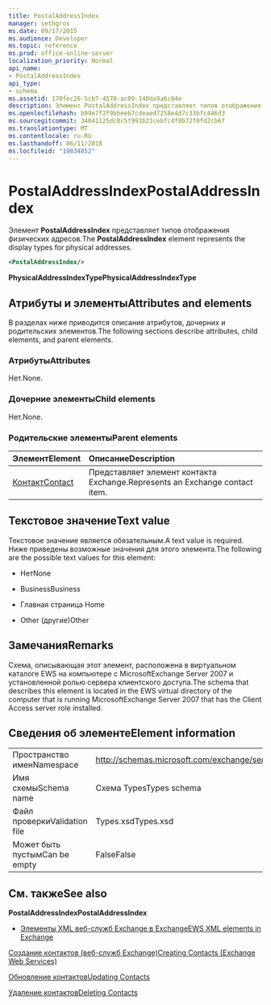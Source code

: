 ```yaml
---
title: PostalAddressIndex
manager: sethgros
ms.date: 09/17/2015
ms.audience: Developer
ms.topic: reference
ms.prod: office-online-server
localization_priority: Normal
api_name:
- PostalAddressIndex
api_type:
- schema
ms.assetid: 170fec26-5cb7-4578-ac09-140da9a6c84e
description: Элемент PostalAddressIndex представляет типов отображения физических адресов.
ms.openlocfilehash: b99e7f2f9bbeeb7cdeaed7258e4d7c33bfc446d3
ms.sourcegitcommit: 34041125dc8c5f993b21cebfc4f8b72f0fd2cb6f
ms.translationtype: MT
ms.contentlocale: ru-RU
ms.lasthandoff: 06/11/2018
ms.locfileid: "19834852"
---
```

# <a name="postaladdressindex"></a><span data-ttu-id="b5153-103">PostalAddressIndex</span><span class="sxs-lookup"><span data-stu-id="b5153-103">PostalAddressIndex</span></span>

<span data-ttu-id="b5153-104">Элемент **PostalAddressIndex** представляет типов отображения физических адресов.</span><span class="sxs-lookup"><span data-stu-id="b5153-104">The **PostalAddressIndex** element represents the display types for physical addresses.</span></span> 
  
```xml
<PostalAddressIndex/>
```

 <span data-ttu-id="b5153-105">**PhysicalAddressIndexType**</span><span class="sxs-lookup"><span data-stu-id="b5153-105">**PhysicalAddressIndexType**</span></span>
## <a name="attributes-and-elements"></a><span data-ttu-id="b5153-106">Атрибуты и элементы</span><span class="sxs-lookup"><span data-stu-id="b5153-106">Attributes and elements</span></span>

<span data-ttu-id="b5153-107">В разделах ниже приводится описание атрибутов, дочерних и родительских элементов.</span><span class="sxs-lookup"><span data-stu-id="b5153-107">The following sections describe attributes, child elements, and parent elements.</span></span>
  
### <a name="attributes"></a><span data-ttu-id="b5153-108">Атрибуты</span><span class="sxs-lookup"><span data-stu-id="b5153-108">Attributes</span></span>

<span data-ttu-id="b5153-109">Нет.</span><span class="sxs-lookup"><span data-stu-id="b5153-109">None.</span></span>
  
### <a name="child-elements"></a><span data-ttu-id="b5153-110">Дочерние элементы</span><span class="sxs-lookup"><span data-stu-id="b5153-110">Child elements</span></span>

<span data-ttu-id="b5153-111">Нет.</span><span class="sxs-lookup"><span data-stu-id="b5153-111">None.</span></span>
  
### <a name="parent-elements"></a><span data-ttu-id="b5153-112">Родительские элементы</span><span class="sxs-lookup"><span data-stu-id="b5153-112">Parent elements</span></span>

|<span data-ttu-id="b5153-113">**Элемент**</span><span class="sxs-lookup"><span data-stu-id="b5153-113">**Element**</span></span>|<span data-ttu-id="b5153-114">**Описание**</span><span class="sxs-lookup"><span data-stu-id="b5153-114">**Description**</span></span>|
|:-----|:-----|
|[<span data-ttu-id="b5153-115">Контакт</span><span class="sxs-lookup"><span data-stu-id="b5153-115">Contact</span></span>](contact.md) <br/> |<span data-ttu-id="b5153-116">Представляет элемент контакта Exchange.</span><span class="sxs-lookup"><span data-stu-id="b5153-116">Represents an Exchange contact item.</span></span>  <br/> |
   
## <a name="text-value"></a><span data-ttu-id="b5153-117">Текстовое значение</span><span class="sxs-lookup"><span data-stu-id="b5153-117">Text value</span></span>

<span data-ttu-id="b5153-118">Текстовое значение является обязательным.</span><span class="sxs-lookup"><span data-stu-id="b5153-118">A text value is required.</span></span> <span data-ttu-id="b5153-119">Ниже приведены возможные значения для этого элемента.</span><span class="sxs-lookup"><span data-stu-id="b5153-119">The following are the possible text values for this element:</span></span>
  
- <span data-ttu-id="b5153-120">Нет</span><span class="sxs-lookup"><span data-stu-id="b5153-120">None</span></span>
    
- <span data-ttu-id="b5153-121">Business</span><span class="sxs-lookup"><span data-stu-id="b5153-121">Business</span></span>
    
- <span data-ttu-id="b5153-122">Главная страница </span><span class="sxs-lookup"><span data-stu-id="b5153-122">Home</span></span>
    
- <span data-ttu-id="b5153-123">Other (другие)</span><span class="sxs-lookup"><span data-stu-id="b5153-123">Other</span></span>
    
## <a name="remarks"></a><span data-ttu-id="b5153-124">Замечания</span><span class="sxs-lookup"><span data-stu-id="b5153-124">Remarks</span></span>

<span data-ttu-id="b5153-125">Схема, описывающая этот элемент, расположена в виртуальном каталоге EWS на компьютере с MicrosoftExchange Server 2007 и установленной ролью сервера клиентского доступа.</span><span class="sxs-lookup"><span data-stu-id="b5153-125">The schema that describes this element is located in the EWS virtual directory of the computer that is running MicrosoftExchange Server 2007 that has the Client Access server role installed.</span></span>
  
## <a name="element-information"></a><span data-ttu-id="b5153-126">Сведения об элементе</span><span class="sxs-lookup"><span data-stu-id="b5153-126">Element information</span></span>

|||
|:-----|:-----|
|<span data-ttu-id="b5153-127">Пространство имен</span><span class="sxs-lookup"><span data-stu-id="b5153-127">Namespace</span></span>  <br/> |http://schemas.microsoft.com/exchange/services/2006/types  <br/> |
|<span data-ttu-id="b5153-128">Имя схемы</span><span class="sxs-lookup"><span data-stu-id="b5153-128">Schema name</span></span>  <br/> |<span data-ttu-id="b5153-129">Схема Types</span><span class="sxs-lookup"><span data-stu-id="b5153-129">Types schema</span></span>  <br/> |
|<span data-ttu-id="b5153-130">Файл проверки</span><span class="sxs-lookup"><span data-stu-id="b5153-130">Validation file</span></span>  <br/> |<span data-ttu-id="b5153-131">Types.xsd</span><span class="sxs-lookup"><span data-stu-id="b5153-131">Types.xsd</span></span>  <br/> |
|<span data-ttu-id="b5153-132">Может быть пустым</span><span class="sxs-lookup"><span data-stu-id="b5153-132">Can be empty</span></span>  <br/> |<span data-ttu-id="b5153-133">False</span><span class="sxs-lookup"><span data-stu-id="b5153-133">False</span></span>  <br/> |
   
## <a name="see-also"></a><span data-ttu-id="b5153-134">См. также</span><span class="sxs-lookup"><span data-stu-id="b5153-134">See also</span></span>



 <span data-ttu-id="b5153-135">**PostalAddressIndex**</span><span class="sxs-lookup"><span data-stu-id="b5153-135">**PostalAddressIndex**</span></span>


- [<span data-ttu-id="b5153-136">Элементы XML веб-служб Exchange в Exchange</span><span class="sxs-lookup"><span data-stu-id="b5153-136">EWS XML elements in Exchange</span></span>](ews-xml-elements-in-exchange.md)


[<span data-ttu-id="b5153-137">Создание контактов (веб-служб Exchange)</span><span class="sxs-lookup"><span data-stu-id="b5153-137">Creating Contacts (Exchange Web Services)</span></span>](http://msdn.microsoft.com/library/4845917e-70d1-481c-bbd7-011ec6571789%28Office.15%29.aspx)
  
[<span data-ttu-id="b5153-138">Обновление контактов</span><span class="sxs-lookup"><span data-stu-id="b5153-138">Updating Contacts</span></span>](http://msdn.microsoft.com/library/9a865953-b94a-4229-b632-2dee433314be%28Office.15%29.aspx)
  
[<span data-ttu-id="b5153-139">Удаление контактов</span><span class="sxs-lookup"><span data-stu-id="b5153-139">Deleting Contacts</span></span>](http://msdn.microsoft.com/library/fcc3dc84-cd3e-455e-a1a7-ae6921c9b588%28Office.15%29.aspx)

